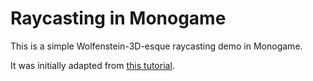 # Raycasting in Monogame

This is a simple Wolfenstein-3D-esque raycasting demo in Monogame.

It was initially adapted from [this tutorial](https://lodev.org/cgtutor/raycasting.html).
